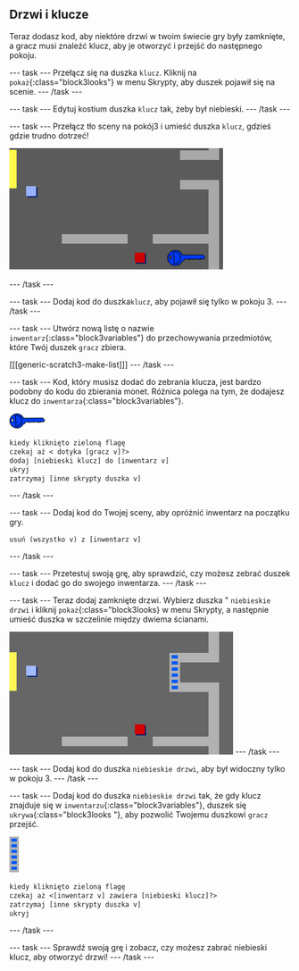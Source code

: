 ## Drzwi i klucze

Teraz dodasz kod, aby niektóre drzwi w twoim świecie gry były zamknięte, a gracz musi znaleźć klucz, aby je otworzyć i przejść do następnego pokoju.

\--- task \--- Przełącz się na duszka `klucz`. Kliknij na `pokaż`{:class="block3looks"} w menu Skrypty, aby duszek pojawił się na scenie. \--- /task \---

\--- task \--- Edytuj kostium duszka `klucz` tak, żeby był niebieski. \--- /task \---

\--- task \--- Przełącz tło sceny na pokój3 i umieść duszka `klucz`, gdzieś gdzie trudno dotrzeć!

![zrzut ekranu](images/world-key.png)

\--- /task \---

\--- task \--- Dodaj kod do duszka`klucz`, aby pojawił się tylko w pokoju 3. \--- /task \---

\--- task \--- Utwórz nową listę o nazwie `inwentarz`{:class="block3variables"} do przechowywania przedmiotów, które Twój duszek `gracz` zbiera.

[[[generic-scratch3-make-list]]] \--- /task \---

\--- task \--- Kod, który musisz dodać do zebrania klucza, jest bardzo podobny do kodu do zbierania monet. Różnica polega na tym, że dodajesz klucz do `inwentarza`{:class="block3variables"}.

![klucz](images/key.png)

```blocks3
kiedy kliknięto zieloną flagę
czekaj aż < dotyka [gracz v]?>
dodaj [niebieski klucz] do [inwentarz v]
ukryj
zatrzymaj [inne skrypty duszka v]
```

\--- /task \---

\--- task \--- Dodaj kod do Twojej sceny, aby opróżnić inwentarz na początku gry.

```blocks3
usuń (wszystko v) z [inwentarz v]
```

\--- /task \---

\--- task \--- Przetestuj swoją grę, aby sprawdzić, czy możesz zebrać duszek `klucz` i dodać go do swojego inwentarza. \--- /task \---

\--- task \--- Teraz dodaj zamknięte drzwi. Wybierz duszka " `niebieskie drzwi` i kliknij `pokaż`{:class="block3looks} w menu Skrypty, a następnie umieść duszka w szczelinie między dwiema ścianami.

![zrzut ekranu](images/world-door.png) \--- /task \---

\--- task \--- Dodaj kod do duszka `niebieskie drzwi`, aby był widoczny tylko w pokoju 3. \--- /task \---

\--- task \--- Dodaj kod do duszka `niebieskie drzwi` tak, że gdy klucz znajduje się w `inwentarzu`{:class="block3variables"}, duszek się `ukrywa`{:class="block3looks "}, aby pozwolić Twojemu duszkowi `gracz` przejść.

![drzwi](images/door.png)

```blocks3
kiedy kliknięto zieloną flagę
czekaj aż <[inwentarz v] zawiera [niebieski klucz]?>
zatrzymaj [inne skrypty duszka v]
ukryj
```

\--- /task \---

\--- task \--- Sprawdź swoją grę i zobacz, czy możesz zabrać niebieski klucz, aby otworzyć drzwi! \--- /task \---